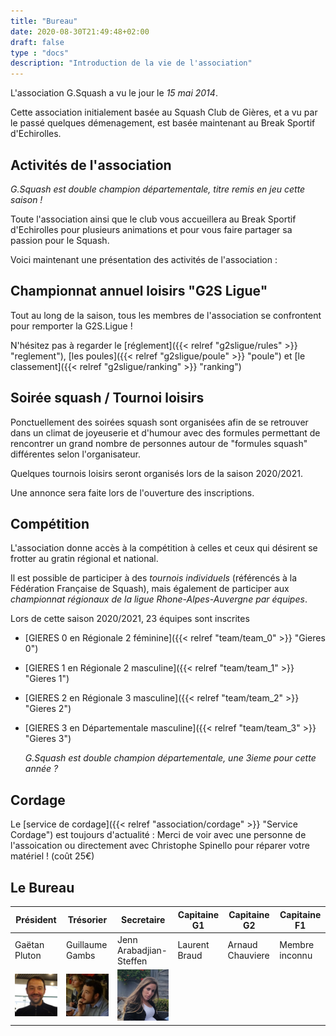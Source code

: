 ```yaml
---
title: "Bureau"
date: 2020-08-30T21:49:48+02:00
draft: false
type : "docs"
description: "Introduction de la vie de l'association"
---
```


L'association G.Squash a vu le jour le _15 mai 2014_.

Cette association initialement basée au Squash Club de Gières, et a vu par le passé quelques démenagement, est basée maintenant au Break Sportif d'Echirolles.

## Activités de l'association

_G.Squash est double champion départementale, titre remis en jeu cette saison !_

Toute l'association ainsi que le club vous accueillera au Break Sportif d'Echirolles pour plusieurs animations et pour vous faire partager sa passion pour le Squash.

Voici maintenant une présentation des activités de l'association :

## Championnat annuel loisirs "G2S Ligue"

Tout au long de la saison, tous les membres de l'association se confrontent pour remporter la G2S.Ligue !

N'hésitez pas à regarder le [réglement]({{< relref "g2sligue/rules" >}} "reglement"), [les poules]({{< relref "g2sligue/poule" >}} "poule") et [le classement]({{< relref "g2sligue/ranking" >}} "ranking")

## Soirée squash / Tournoi loisirs

Ponctuellement des soirées squash sont organisées afin de se retrouver dans un climat de joyeuserie et d'humour avec des formules permettant de rencontrer un grand nombre de personnes autour de "formules squash" différentes selon l'organisateur.

Quelques tournois loisirs seront organisés lors de la saison 2020/2021.

Une annonce sera faite lors de l'ouverture des inscriptions.

## Compétition

L'association donne accès à la compétition à celles et ceux qui désirent se frotter au gratin régional et national.

Il est possible de participer à des *tournois individuels* (référencés à la Fédération Française de Squash), mais également de participer aux *championnat régionaux de la ligue Rhone-Alpes-Auvergne par équipes*.

Lors de cette saison 2020/2021, 23 équipes sont inscrites

- [GIERES 0 en Régionale 2 féminine]({{< relref "team/team_0" >}} "Gieres 0")

- [GIERES 1 en Régionale 2 masculine]({{< relref "team/team_1" >}} "Gieres 1")

- [GIERES 2 en Régionale 3 masculine]({{< relref "team/team_2" >}} "Gieres 2")

- [GIERES 3 en Départementale masculine]({{< relref "team/team_3" >}} "Gieres 3")

  _G.Squash est double champion départementale, une 3ieme pour cette année ?_

## Cordage

Le [service de cordage]({{< relref "association/cordage" >}} "Service Cordage") est toujours d'actualité : Merci de voir avec une personne de l'assoication ou directement avec Christophe Spinello pour réparer votre matériel ! (coût 25€)

## Le Bureau

| Président                          | Trésorier                             | Secretaire                     | Capitaine G1  | Capitaine G2     | Capitaine F1   |
|------------------------------------|---------------------------------------|--------------------------------|---------------|------------------|----------------|
| Gaëtan Pluton                      | Guillaume Gambs                       | Jenn Arabadjian-Steffen        | Laurent Braud | Arnaud Chauviere | Membre inconnu |
| ![Gaëtan](../../images/Gaetan.png) | ![Guillaume](../../images/Guigui.png) | ![Jenn](../../images/Jenn.png) |               |                  |                |
